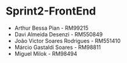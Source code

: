 # Sprint2-FrontEnd
 
* Arthur Bessa Pian - RM99215
* Davi Almeida Desenzi - RM550849
* João Victor Soares Rodrigues - RM551410
* Márcio Gastaldi Soares - RM98811
* Miguel Milok - RM98494
